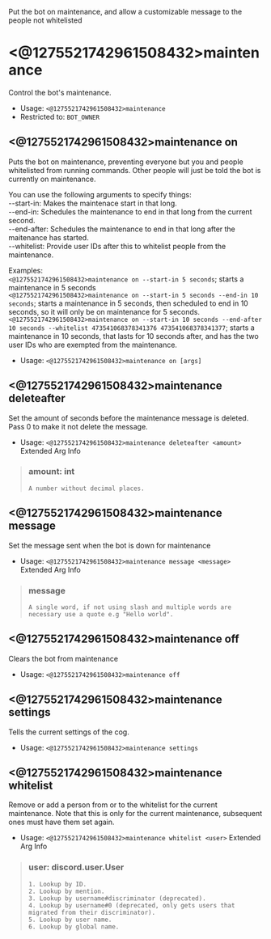 Put the bot on maintenance, and allow a customizable message to the people not whitelisted

# <@1275521742961508432>maintenance
Control the bot's maintenance.<br/>
 - Usage: `<@1275521742961508432>maintenance`
 - Restricted to: `BOT_OWNER`
## <@1275521742961508432>maintenance on
Puts the bot on maintenance, preventing everyone but you and people whitelisted from running commands.  Other people will just be told the bot is currently on maintenance.<br/>

You can use the following arguments to specify things:<br/>
    --start-in: Makes the maintenace start in that long.<br/>
    --end-in: Schedules the maintenance to end in that long from the current second.<br/>
    --end-after: Schedules the maintenance to end in that long after the maitenance has started.<br/>
    --whitelist: Provide user IDs after this to whitelist people from the maintenance.<br/>

Examples:<br/>
`<@1275521742961508432>maintenance on --start-in 5 seconds`; starts a maintenance in 5 seconds<br/>
`<@1275521742961508432>maintenance on --start-in 5 seconds --end-in 10 seconds`; starts a maintenance in 5 seconds, then scheduled to end in 10 seconds, so it will only be on maintenance for 5 seconds.<br/>
`<@1275521742961508432>maintenance on --start-in 10 seconds --end-after 10 seconds --whitelist 473541068378341376 473541068378341377`; starts a maintenance in 10 seconds, that lasts for 10 seconds after, and has the two user IDs who are exempted from the maintenance.<br/>
 - Usage: `<@1275521742961508432>maintenance on [args]`
## <@1275521742961508432>maintenance deleteafter
Set the amount of seconds before the maintenance message is deleted.  Pass 0 to make it not delete the message.<br/>
 - Usage: `<@1275521742961508432>maintenance deleteafter <amount>`
Extended Arg Info
> ### amount: int
> ```
> A number without decimal places.
> ```
## <@1275521742961508432>maintenance message
Set the message sent when the bot is down for maintenance<br/>
 - Usage: `<@1275521742961508432>maintenance message <message>`
Extended Arg Info
> ### message
> ```
> A single word, if not using slash and multiple words are necessary use a quote e.g "Hello world".
> ```
## <@1275521742961508432>maintenance off
Clears the bot from maintenance<br/>
 - Usage: `<@1275521742961508432>maintenance off`
## <@1275521742961508432>maintenance settings
Tells the current settings of the cog.<br/>
 - Usage: `<@1275521742961508432>maintenance settings`
## <@1275521742961508432>maintenance whitelist
Remove or add a person from or to the whitelist for the current maintenance.  Note that this is only for the current maintenance, subsequent ones must have them set again.<br/>
 - Usage: `<@1275521742961508432>maintenance whitelist <user>`
Extended Arg Info
> ### user: discord.user.User
> 
> 
>     1. Lookup by ID.
>     2. Lookup by mention.
>     3. Lookup by username#discriminator (deprecated).
>     4. Lookup by username#0 (deprecated, only gets users that migrated from their discriminator).
>     5. Lookup by user name.
>     6. Lookup by global name.
> 
>     
